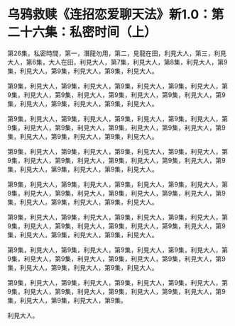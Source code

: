 # 乌鸦救赎《连招恋爱聊天法》新1.0：第二十六集：私密时间（上）

第26集，私密時間，第一，潛龍勿用，第二，見龍在田，利見大人，第三，利見大人，第6集，大人在田，利見大人，第7集，利見大人，第8集，利見大人，第9集，利見大人，第9集，利見大人，第9集，利見大人。

第9集，利見大人，第9集，利見大人，第9集，利見大人，第9集，利見大人，第9集，利見大人，第9集，利見大人，第9集，利見大人，第9集，利見大人，第9集，利見大人，第9集，利見大人，第9集，利見大人。

第9集，利見大人，第9集，利見大人，第9集，利見大人，第9集，利見大人，第9集，利見大人，第9集，利見大人，第9集，利見大人，第9集，利見大人，第9集，利見大人，第9集，利見大人，第9集，利見大人。

第9集，利見大人，第9集，利見大人，第9集，利見大人，第9集，利見大人，第9集，利見大人，第9集，利見大人，第9集，利見大人，第9集，利見大人，第9集，利見大人，第9集，利見大人，第9集，利見大人。

第9集，利見大人，第9集，利見大人，第9集，利見大人，第9集，利見大人，第9集，利見大人，第9集，利見大人，第9集，利見大人，第9集，利見大人，第9集，利見大人，第9集，利見大人，第9集，利見大人。

第9集，利見大人，第9集，利見大人，第9集，利見大人，第9集，利見大人，第9集，利見大人，第9集，利見大人，第9集，利見大人，第9集，利見大人，第9集，利見大人，第9集，利見大人，第9集，利見大人。

第9集，利見大人，第9集，利見大人，第9集，利見大人，第9集，利見大人，第9集，利見大人，第9集，利見大人，第9集，利見大人，第9集，利見大人，第9集，利見大人，第9集，利見大人，第9集，利見大人。

第9集，利見大人，第9集，利見大人，第9集，利見大人，第9集，利見大人，第9集，利見大人，第9集，利見大人，第9集，利見大人，第9集，利見大人，第9集，利見大人，第9集，利見大人，第9集。

利見大人。